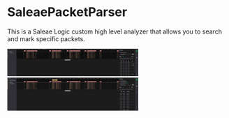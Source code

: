 # SaleaePacketParser
This is a Saleae Logic custom high level analyzer that allows you to search and mark specific packets.

<img src="images/1.jpg" width="300" >
<img src="images/2.jpg" width="300" >
